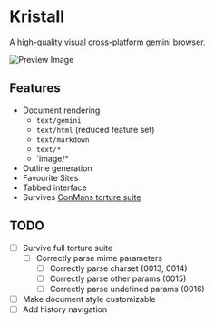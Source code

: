 # Kristall
A high-quality visual cross-platform gemini browser.

![Preview Image](https://mq32.de/public/affb08915c7e5d5d37dc702134f5af18e4dc8cd1.png)

## Features
- Document rendering
  - `text/gemini`
  - `text/html` (reduced feature set)
  - `text/markdown`
  - `text/*` 
  - `image/*
- Outline generation
- Favourite Sites
- Tabbed interface
- Survives [ConMans torture suite](gemini://gemini.conman.org/test/torture/)

## TODO
- [ ] Survive full torture suite
  - [ ] Correctly parse mime parameters
    - [ ] Correctly parse charset (0013, 0014)
    - [ ] Correctly parse other params (0015)
    - [ ] Correctly parse undefined params (0016)
- [ ] Make document style customizable
- [ ] Add history navigation